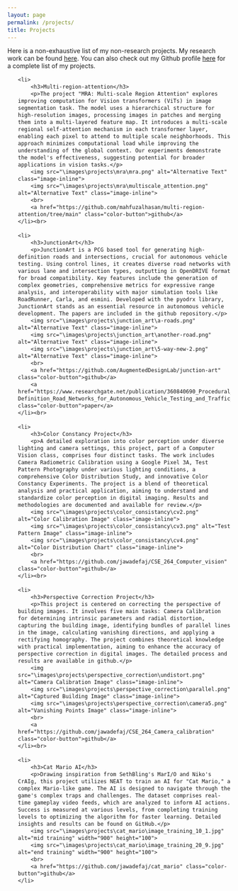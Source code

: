 ```yaml
---
layout: page
permalink: /projects/
title: Projects
---
```


<p>Here is a non-exhaustive list of my non-research projects. My research work can be found <a href="/research">here</a>. You can also check out my Github profile <a href="https://github.com/jawadefaj">here</a> for a complete list of my projects.</p>

<ul>

    <li>
        <h3>Multi-region-attention</h3>
        <p>The project "MRA: Multi-scale Region Attention" explores improving computation for Vision transformers (ViTs) in image segmentation task. The model uses a hierarchical structure for high-resolution images, processing images in patches and merging them into a multi-layered feature map. It introduces a multi-scale regional self-attention mechanism in each transformer layer, enabling each pixel to attend to multiple scale neighborhoods. This approach minimizes computational load while improving the understanding of the global context. Our experiments demonstrate the model's effectiveness, suggesting potential for broader applications in vision tasks.</p>
        <img src="\images\projects\mra\mra.png" alt="Alternative Text" class="image-inline">
        <img src="\images\projects\mra\multiscale_attention.png" alt="Alternative Text" class="image-inline"> 
        <br>
        <a href="https://github.com/mahfuzalhasan/multi-region-attention/tree/main" class="color-button">github</a>
    </li><br>

    <li>
        <h3>JunctionArt</h3>
        <p>JunctionArt is a PCG based tool for generating high-definition roads and intersections, crucial for autonomous vehicle testing. Using control lines, it creates diverse road networks with various lane and intersection types, outputting in OpenDRIVE format for broad compatibility. Key features include the generation of complex geometries, comprehensive metrics for expressive range analysis, and interoperability with major simulation tools like RoadRunner, Carla, and esmini. Developed with the pyodrx library, JunctionArt stands as an essential resource in autonomous vehicle development. The papers are included in the github repository.</p>
        <img src="\images\projects\junction_art\a-roads.png" alt="Alternative Text" class="image-inline">
        <img src="\images\projects\junction_art\another-road.png" alt="Alternative Text" class="image-inline">
        <img src="\images\projects\junction_art\5-way-new-2.png" alt="Alternative Text" class="image-inline"> 
        <br>
        <a href="https://github.com/AugmentedDesignLab/junction-art" class="color-button">github</a>
        <a href="https://www.researchgate.net/publication/360840690_Procedural_Generation_of_High-Definition_Road_Networks_for_Autonomous_Vehicle_Testing_and_Traffic_Simulations" class="color-button">paper</a>
    </li><br>

    <li>
        <h3>Color Constancy Project</h3>
        <p>A detailed exploration into color perception under diverse lighting and camera settings, this project, part of a Computer Vision class, comprises four distinct tasks. The work includes Camera Radiometric Calibration using a Google Pixel 3A, Test Pattern Photography under various lighting conditions, a comprehensive Color Distribution Study, and innovative Color Constancy Experiments. The project is a blend of theoretical analysis and practical application, aiming to understand and standardize color perception in digital imaging. Results and methodologies are documented and available for review.</p>
        <img src="\images\projects\color_consistancy\cv2.png" alt="Color Calibration Image" class="image-inline">
        <img src="\images\projects\color_consistancy\cv3.png" alt="Test Pattern Image" class="image-inline">
        <img src="\images\projects\color_consistancy\cv4.png" alt="Color Distribution Chart" class="image-inline"> 
        <br>
        <a href="https://github.com/jawadefaj/CSE_264_Computer_vision" class="color-button">github</a>
    </li><br>

    <li>
        <h3>Perspective Correction Project</h3>
        <p>This project is centered on correcting the perspective of building images. It involves five main tasks: Camera Calibration for determining intrinsic parameters and radial distortion, capturing the building image, identifying bundles of parallel lines in the image, calculating vanishing directions, and applying a rectifying homography. The project combines theoretical knowledge with practical implementation, aiming to enhance the accuracy of perspective correction in digital images. The detailed process and results are available in github.</p>
        <img src="\images\projects\perspective_correction\undistort.png" alt="Camera Calibration Image" class="image-inline">
        <img src="\images\projects\perspective_correction\parallel.png" alt="Captured Building Image" class="image-inline">
        <img src="\images\projects\perspective_correction\camera5.png" alt="Vanishing Points Image" class="image-inline"> 
        <br>
        <a href="https://github.com/jawadefaj/CSE_264_Camera_calibration" class="color-button">github</a>
    </li><br>

    <li>
        <h3>Cat Mario AI</h3>
        <p>Drawing inspiration from SethBling's MarI/O and Niko's CrAIg, this project utilizes NEAT to train an AI for "Cat Mario," a complex Mario-like game. The AI is designed to navigate through the game's complex traps and challenges. The dataset comprises real-time gameplay video feeds, which are analyzed to inform AI actions. Success is measured at various levels, from completing training levels to optimizing the algorithm for faster learning. Detailed insights and results can be found on GitHub.</p>
        <img src="\images\projects\cat_mario\image_training_10_1.jpg" alt="mid training" width="900" height="100">
        <img src="\images\projects\cat_mario\image_training_20_9.jpg" alt="end training" width="900" height="100"> 
        <br>
        <a href="https://github.com/jawadefaj/cat_mario" class="color-button">github</a>
    </li>

</ul>

